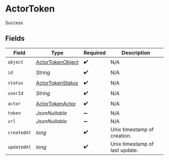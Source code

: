# ActorToken

Success


## Fields

| Field                                                           | Type                                                            | Required                                                        | Description                                                     |
| --------------------------------------------------------------- | --------------------------------------------------------------- | --------------------------------------------------------------- | --------------------------------------------------------------- |
| `object`                                                        | [ActorTokenObject](../../models/components/ActorTokenObject.md) | :heavy_check_mark:                                              | N/A                                                             |
| `id`                                                            | *String*                                                        | :heavy_check_mark:                                              | N/A                                                             |
| `status`                                                        | [ActorTokenStatus](../../models/components/ActorTokenStatus.md) | :heavy_check_mark:                                              | N/A                                                             |
| `userId`                                                        | *String*                                                        | :heavy_check_mark:                                              | N/A                                                             |
| `actor`                                                         | [ActorTokenActor](../../models/components/ActorTokenActor.md)   | :heavy_check_mark:                                              | N/A                                                             |
| `token`                                                         | *JsonNullable<String>*                                          | :heavy_minus_sign:                                              | N/A                                                             |
| `url`                                                           | *JsonNullable<String>*                                          | :heavy_minus_sign:                                              | N/A                                                             |
| `createdAt`                                                     | *long*                                                          | :heavy_check_mark:                                              | Unix timestamp of creation.<br/>                                |
| `updatedAt`                                                     | *long*                                                          | :heavy_check_mark:                                              | Unix timestamp of last update.<br/>                             |